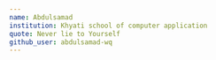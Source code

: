 ```yaml
---
name: Abdulsamad 
institution: Khyati school of computer application 
quote: Never lie to Yourself 
github_user: abdulsamad-wq
---
```

